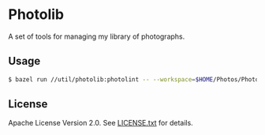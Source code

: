 # Photolib

A set of tools for managing my library of photographs.

## Usage

```sh
$ bazel run //util/photolib:photolint -- --workspace=$HOME/Photos/Photo\ Library
```

## License

Apache License Version 2.0. See [LICENSE.txt](LICENSE.txt) for details.
